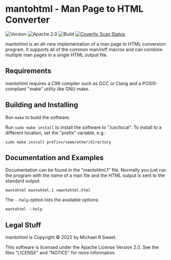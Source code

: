 mantohtml - Man Page to HTML Converter
======================================

![Version](https://img.shields.io/github/v/release/michaelrsweet/mantohtml?include_prereleases)
![Apache 2.0](https://img.shields.io/github/license/michaelrsweet/mantohtml)
![Build](https://github.com/michaelrsweet/mantohtml/workflows/Build/badge.svg)
[![Coverity Scan Status](https://img.shields.io/coverity/scan/NNNNN.svg)](https://scan.coverity.com/projects/michaelrsweet-mantohtml)

mantohtml is an all-new implementation of a man page to HTML conversion program.
It supports all of the common man/roff macros and can combine multiple man pages
in a single HTML output file.


Requirements
------------

mantohtml requires a C99 compiler such as GCC or Clang and a POSIX-compliant
"make" utility like GNU make.


Building and Installing
-----------------------

Run `make` to build the software.

Run `sudo make install` to install the software to "/usr/local".  To install
to a different location, set the "prefix" variable, e.g.:

    sudo make install prefix=/some/other/directory


Documentation and Examples
--------------------------

Documentation can be found in the "mantohtml.1" file.  Normally you just run the
program with the name of a man file and the HTML output is sent to the standard
output:

    mantohtml mantohtml.1 >mantohtml.html

The `--help` option lists the available options:

    mantohtml --help


Legal Stuff
-----------

mantohtml is Copyright © 2022 by Michael R Sweet.

This software is licensed under the Apache License Version 2.0.  See the files
"LICENSE" and "NOTICE" for more information.
